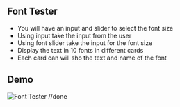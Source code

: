 ## Font Tester

- You will have an input and slider to select the font size
- Using input take the input from the user
- Using font slider take the input for the font size
- Display the text in 10 fonts in different cards
- Each card can will sho the text and name of the font

## Demo

![Font Tester](./assets/choose-font.gif)
//done
